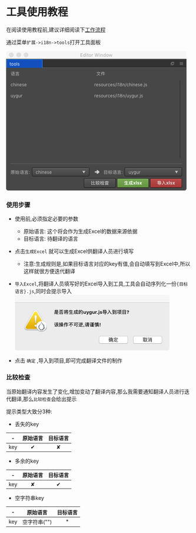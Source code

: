 # 工具使用教程
在阅读使用教程前,建议详细阅读下[工作流程](tool.md)

通过菜单`扩展->i18n->tools`打开工具面板

![](.tool_images/43ba4726.png)

### 使用步骤
- 使用前,必须指定必要的参数
    - 原始语言: 这个将会作为生成Excel的数据来源依据
    - 目标语言: 待翻译的语言

- 点击`生成Excel` 就可以生成Excel供翻译人员进行填写
    - 注意:生成规则是,如果目标语言对应的key有值,会自动填写到Excel中,所以这样就很方便迭代翻译
- `导入Excel`,将翻译人员填写好的Excel导入到工具,工具会自动序列化一份`{目标语言}.js`,同时会提示导入    
![](.tool-use_images/f0514e96.png)   
- 点击 `确定` ,导入到项目,即可完成翻译文件的制作

### 比较检查   
当原始翻译内容发生了变化,增加变动了翻译内容,那么我需要通知翻译人员进行迭代翻译,那么`比较检查`会给出提示

提示类型大致分3种:
- 丢失的key

| - | 原始语言 | 目标语言 |
| :------: | :------: | :------: |
| key |  ✔ |✘ | 
      
- 多余的key

| - | 原始语言 | 目标语言 |
| :------: | :------: | :------: |
| key | ✘ | ✔ | 

- 空字符串key

| - | 原始语言 | 目标语言 |
| :------: | :------: | :------: |
| key | 空字符串("") | * | 


